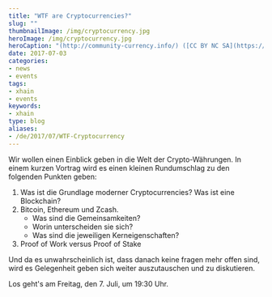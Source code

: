 ```yaml
---
title: "WTF are Cryptocurrencies?"
slug: ""
thumbnailImage: /img/cryptocurrency.jpg
heroImage: /img/cryptocurrency.jpg
heroCaption: "(http://community-currency.info/) ([CC BY NC SA](https://creativecommons.org/publicdomain/zero/1.0/deed.de))"
date: 2017-07-03
categories:
- news
- events
tags:
- xhain
- events
keywords:
- xhain
type: blog
aliases:
- /de/2017/07/WTF-Cryptocurrency
---
```


Wir wollen einen Einblick geben in die Welt der Crypto-Währungen.
In einem kurzen Vortrag wird es einen kleinen Rundumschlag zu den folgenden Punkten geben:

1. Was ist die Grundlage moderner Cryptocurrencies? Was ist eine Blockchain?
2. Bitcoin, Ethereum und Zcash.
	- Was sind die Gemeinsamkeiten? 
	- Worin unterscheiden sie sich?
	- Was sind die jeweiligen Kerneigenschaften?
3. Proof of Work versus Proof of Stake

Und da es unwahrscheinlich ist, dass danach keine fragen mehr offen sind, wird es Gelegenheit geben sich weiter auszutauschen und zu diskutieren.

Los geht's am Freitag, den 7. Juli, um 19:30 Uhr.
